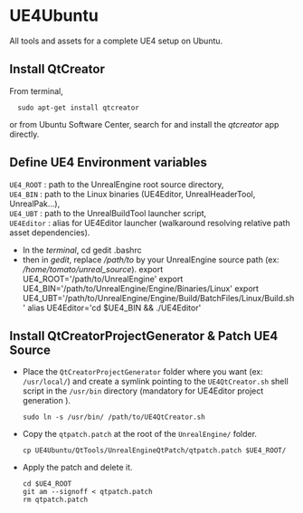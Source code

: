 # UE4Ubuntu
All tools and assets for a complete UE4 setup on Ubuntu.

## Install QtCreator
From terminal,

      sudo apt-get install qtcreator

or from Ubuntu Software Center, search for and install the *qtcreator* app directly.

## Define UE4 Environment variables
`UE4_ROOT` : path to the UnrealEngine root source directory,  
`UE4_BIN` : path to the Linux binaries (UE4Editor, UnrealHeaderTool, UnrealPak...),  
`UE4_UBT` : path to the UnrealBuildTool launcher script,  
`UE4Editor` : alias for UE4Editor launcher (walkaround resolving relative path asset dependencies).

+ In the *terminal*,
      cd
      gedit .bashrc
+ then in *gedit*, replace */path/to* by your UnrealEngine source path (ex: */home/tomato/unreal_source*).
      export UE4_ROOT='/path/to/UnrealEngine'
      export UE4_BIN='/path/to/UnrealEngine/Engine/Binaries/Linux'
      export UE4_UBT='/path/to/UnrealEngine/Engine/Build/BatchFiles/Linux/Build.sh'
      alias UE4Editor='cd $UE4_BIN && ./UE4Editor'



## Install QtCreatorProjectGenerator & Patch UE4 Source
+ Place the `QtCreatorProjectGenerator` folder where you want (ex:
  `/usr/local/`) and create a symlink pointing to the `UE4QtCreator.sh` shell
  script in the `/usr/bin` directory (mandatory for UE4Editor project generation
  ).

      sudo ln -s /usr/bin/ /path/to/UE4QtCreator.sh

+ Copy the `qtpatch.patch` at the root of the `UnrealEngine/` folder.

      cp UE4Ubuntu/QtTools/UnrealEngineQtPatch/qtpatch.patch $UE4_ROOT/

+ Apply the patch and delete it.

      cd $UE4_ROOT
      git am --signoff < qtpatch.patch
      rm qtpatch.patch
